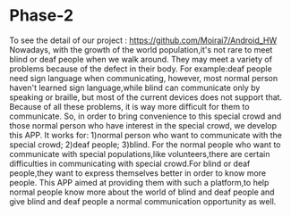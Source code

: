 # Phase-2
To see the detail of our project : https://github.com/Moirai7/Android_HW
    Nowadays, with the growth of the world population,it's not rare to meet blind or deaf people when we walk around. They may meet a variety of problems because of the defect in their body.
    For example:deaf people need sign language when communicating, however, most normal person haven't learned sign language,while blind can communicate only by speaking or braille, but most of the current devices does not support that. Because of all these problems, it is way more difficult for them to communicate.
    So, in order to bring convenience to this special crowd and those normal person who have interest in the special crowd, we develop this APP. It works for:
     1)normal person who want to communicate with the special crowd;
     2)deaf people;
     3)blind.
     For the normal people who want to communicate with special populations,like volunteers,there are certain difficulties in communicating with special crowd.For blind or deaf people,they want to express themselves better in order to know more people.
     This APP aimed at providing them with such a platform,to help normal people know more about the world of blind and deaf people and give blind and deaf people a normal communication opportunity as well.
      

